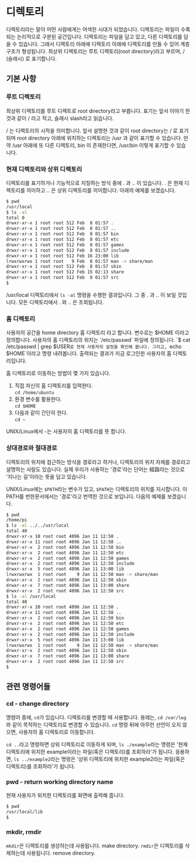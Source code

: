 # 디렉토리

디렉토리라는 말이 어떤 사람에게는 어색한 시대가 되었습니다.
디렉토리는 파일이 수록되는 논리적으로 구분된 공간입니다.
디렉토리는 파일을 담고 있고, 다른 디렉토리를 담을 수 있습니다.
그래서 디렉토리 아래에 디렉토리 아래에 디렉토리를 만들 수 있어 계층구조가 형성됩니다.
최상위 디렉토리는 루트 디렉토리(root directory)라고 부르며, / (슬래시) 로 표기합니다.

## 기본 사항

### 루트 디렉토리

최상위 디렉토리를 루트 디렉트로 root directory라고 부릅니다. 표기는 앞서 이야기 한 것과 같이
/ 라고 적고, 슬래시 slash라고 읽습니다.

/ 는 디렉토리의 시작을 의미합니다.
앞서 설명한 것과 같이 root directory는 / 로 표기되며
root directory 아래에 위치하는 디렉토리는 /usr 과 같이 표기할 수 있습니다.
만약 /usr 아래에 또 다른 디렉토리, bin 이 존재한다면, /usr/bin 이렇게 표기할 수 있습니다.

### 현재 디렉토리와 상위 디렉토리

디렉토리를 표기하거나 기능적으로 지칭하는 방식 중에 . 과 .. 이 있습니다.
. 은 현재 디렉토리를 의미하고 .. 은 상위 디렉토리를 의미합니다.
아래의 예제를 보겠습니다.

```bash
$ pwd
/usr/local
$ ls -al
total 0
drwxr-xr-x 1 root root 512 Feb  8 01:57 .
drwxr-xr-x 1 root root 512 Feb  8 01:57 ..
drwxr-xr-x 1 root root 512 Feb  8 01:57 bin
drwxr-xr-x 1 root root 512 Feb  8 01:57 etc
drwxr-xr-x 1 root root 512 Feb  8 01:57 games
drwxr-xr-x 1 root root 512 Feb  8 01:57 include
drwxr-xr-x 1 root root 512 Feb 16 23:00 lib
lrwxrwxrwx 1 root root   9 Feb  8 01:57 man -> share/man
drwxr-xr-x 1 root root 512 Feb  8 01:57 sbin
drwxr-xr-x 1 root root 512 Feb 15 02:13 share
drwxr-xr-x 1 root root 512 Feb  8 01:57 src
$
```

/usr/local 디렉토리에서 `ls -al` 명령을 수행한 결과입니다.
그 중 . 과 .. 이 보일 것입니다. 모든 디렉토리에서 . 와 .. 은 조회됩니다.

### 홈 디렉토리

사용자의 공간을 home directory 홈 디렉토리 라고 합니다.
변수로는 $HOME 이라고 정의합니다.
사용자의 홈 디렉토리의 위치는 `/etc/passwd` 파일에 정의됩니다.  
`$ cat /etc/passwd | grep $USER`로 현재 사용자의
설정을 확인해 봅니다. 그리고,
`echo $HOME`이라고 명령 내려봅니다. 출력되는 결과가 지금 로그인한
사용자의 홈 디렉토리입니다.

홈 디렉토리로 이동하는 방법이 몇 가지 있습니다.

1. 직접 자신의 홈 디렉토리를 입력한다.  
  `cd /home/ubuntu`
2. 환경 변수를 활용한다.  
  `cd $HOME`
3. 다음과 같이 간단히 한다.  
  `cd ~`

UNIX/Linux에서 `~`는 사용자의 홈 디렉토리를 뜻 합니다.

### 상대경로와 절대경로

디렉토리의 위치에 접근하는 방식을 경로라고 하거나, 디렉토리의 위치 자체를 경로라고
설명하는 사람도 있습니다. 실제 우리가 사용하는 '경로'라는 단어는 經路라는 것으로
'지나는 길'이라는 뜻을 담고 있습니다.

UNIX/Linux에는 `$PATH`라는 변수가 있고, `$PATH`는 디렉토리의 위치를 지시합니다.
이 PATH를 번한문서에서는 '경로'라고 번역한 것으로 보입니다. 다음의 예제를 보겠습니다.

```bash
$ pwd
/home/pi
$ ls -al ../../usr/local
total 40
drwxr-xr-x 10 root root 4096 Jan 11 12:50 .
drwxr-xr-x 11 root root 4096 Jan 11 12:58 ..
drwxr-xr-x  2 root root 4096 Jan 11 12:50 bin
drwxr-xr-x  2 root root 4096 Jan 11 12:50 etc
drwxr-xr-x  2 root root 4096 Jan 11 12:50 games
drwxr-xr-x  2 root root 4096 Jan 11 12:50 include
drwxr-xr-x  5 root root 4096 Jan 11 13:00 lib
lrwxrwxrwx  1 root root    9 Jan 11 12:50 man -> share/man
drwxr-xr-x  2 root root 4096 Jan 11 12:50 sbin
drwxr-xr-x  7 root root 4096 Jan 11 13:00 share
drwxr-xr-x  2 root root 4096 Jan 11 12:50 src
$ ls -al /usr/local
total 40
drwxr-xr-x 10 root root 4096 Jan 11 12:50 .
drwxr-xr-x 11 root root 4096 Jan 11 12:58 ..
drwxr-xr-x  2 root root 4096 Jan 11 12:50 bin
drwxr-xr-x  2 root root 4096 Jan 11 12:50 etc
drwxr-xr-x  2 root root 4096 Jan 11 12:50 games
drwxr-xr-x  2 root root 4096 Jan 11 12:50 include
drwxr-xr-x  5 root root 4096 Jan 11 13:00 lib
lrwxrwxrwx  1 root root    9 Jan 11 12:50 man -> share/man
drwxr-xr-x  2 root root 4096 Jan 11 12:50 sbin
drwxr-xr-x  7 root root 4096 Jan 11 13:00 share
drwxr-xr-x  2 root root 4096 Jan 11 12:50 src
$
```

## 관련 명령어들

### cd - change directory

명령어 중에, `cd`가 있습니다.
디렉토리를 변경할 때 사용합니다. 용례는, `cd /var/log`와 같이
목적하는 디렉토리로 변경할 수 있습니다. `cd` 명령 뒤에 아무런
선언이 오지 않으면, 사용자의 홈 디렉토리로 이동합니다.

`cd ..`라고 명령하면 상위 디렉토리로 이동하게 되며, `ls ./example`라는 명령은 '현재 디렉토리에 위치한 example이라는 파일(혹은 디렉토리)를 조회하라'가 됩니다. 응용하면, `ls ../example2`라는 명령은 '상위 디렉토리에 위치한 example2라는 파일(혹은 디렉토리)를 조회하라'가 됩니다.

### pwd - return working directory name

현재 사용자가 위치한 디렉토리를 화면에 출력해 줍니다.

```bash
$ pwd
/usr/local/lib
$
```

### mkdir, rmdir

`mkdir`은 디렉토리를 생성하는데 사용됩니다. make directory.
`rmdir`은 디렉토리를 삭제하는데 사용됩니다. remove directory.
